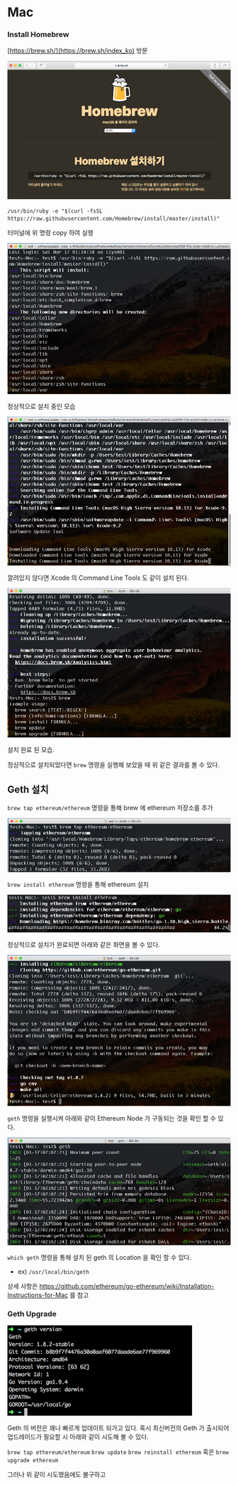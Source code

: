 # Mac

### Install Homebrew

[https://brew.sh/](https://brew.sh/index_ko) 방문

![](assets/install_hombrew.png)

`/usr/bin/ruby -e "$(curl -fsSL https://raw.githubusercontent.com/Homebrew/install/master/install)"`

터미널에 위 명령 copy 하여 실행

![](assets/install_homebrew_1.png)

정상적으로 설치 중인 모습

![](assets/install_hombrew_2.png)

깔려있지 않다면 Xcode 의 Command Line Tools 도 같이 설치 된다.

![](assets/install_homebrew_3.png)

설치 완료 된 모습.

정상적으로 설치되었다면 `brew` 명령을 실행해 보았을 때 위 같은 결과를 볼 수 있다.

## Geth 설치

`brew tap ethereum/ethereum`  명령을 통해 brew 에 ethereum 저장소를 추가

![](assets/geth_1.png)



`brew install ethereum`   명령을 통해 ethereum 설치

![](assets/geth_2.png)



정상적으로 설치가 완료되면 아래와 같은 화면을 볼 수 있다.

![](assets/geth_3.png)



`geth` 명령을 실행시켜 아래와 같이 Ethereum Node 가 구동되는 것을 확인 할 수 있다. 

![](assets/geth_4.png)



`which geth` 명령을 통해 설치 된 geth 의 Location 을 확인 할 수 있다.

- ex) `/usr/local/bin/geth`

상세 사항은 https://github.com/ethereum/go-ethereum/wiki/Installation-Instructions-for-Mac 를 참고



### Geth Upgrade

![mage-20180317190010](mac.assets/image-201803171900103.png)

Geth 의 버전은 꽤나 빠르게 업데이트 되가고 있다. 혹시 최신버전의 Geth 가 출시되어 업드레이드가 필요할 시 아래와 같이 시도해 볼 수 있다.

`brew tap ethereum/ethereum`
`brew update`
`brew reinstall ethereum`  혹은 `brew upgrade ethereum`



그러나 위 같이 시도했음에도 불구하고 